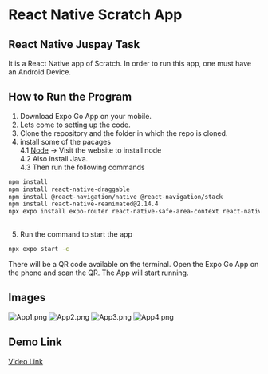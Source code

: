 # React Native Scratch App
## React Native Juspay Task

It is a React Native app of Scratch. In order to run this app, one must have an Android Device. 

## How to Run the Program
1. Download Expo Go App on your mobile. 
2. Lets come to setting up the code. 
3. Clone the repository and the folder in which the repo is cloned. 
4. install some of the pacages<br>
   4.1 [Node](https://nodejs.org/en/download/prebuilt-binaries) -> Visit the website to install node<br>
   4.2 Also install Java.<br>
   4.3 Then run the following commands<br>
```bash
npm install
npm install react-native-draggable
npm install @react-navigation/native @react-navigation/stack
npm install react-native-reanimated@2.14.4
npx expo install expo-router react-native-safe-area-context react-native-screens expo-linking expo-constants expo-status-bar
  
```
5. Run the command to start the app
```bash
npx expo start -c
```
There will be a QR code available on the terminal. Open the Expo Go App on the phone and scan the QR.
The App will start running. 

## Images
![App1.png](App1.png)
![App2.png](App2.png)
![App3.png](App3.png)
![App4.png](App4.png)

## Demo Link
[Video Link](https://youtu.be/dPX9prKt0X4?si=hbFDW4u9DIs9EPRY)